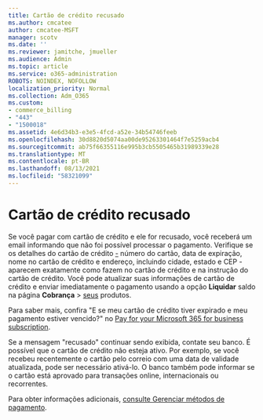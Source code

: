 ```yaml
---
title: Cartão de crédito recusado
ms.author: cmcatee
author: cmcatee-MSFT
manager: scotv
ms.date: ''
ms.reviewer: jamitche, jmueller
ms.audience: Admin
ms.topic: article
ms.service: o365-administration
ROBOTS: NOINDEX, NOFOLLOW
localization_priority: Normal
ms.collection: Adm_O365
ms.custom:
- commerce_billing
- "443"
- "1500018"
ms.assetid: 4e6d34b3-e3e5-4fcd-a52e-34b54746feeb
ms.openlocfilehash: 30d8820d5074aa00de95263301464f7e5259acb4
ms.sourcegitcommit: ab75f66355116e995b3cb5505465b31989339e28
ms.translationtype: MT
ms.contentlocale: pt-BR
ms.lasthandoff: 08/13/2021
ms.locfileid: "58321099"
---
```

# <a name="declined-credit-card"></a>Cartão de crédito recusado

Se você pagar com cartão de crédito e ele for recusado, você receberá um email informando que não foi possível processar o pagamento. Verifique se os detalhes do cartão de crédito [-](https://go.microsoft.com/fwlink/p/?linkid=842054) número do cartão, data de expiração, nome no cartão de crédito e endereço, incluindo cidade, estado e CEP - aparecem exatamente como fazem no cartão de crédito e na instrução do cartão de crédito. Você pode atualizar suas informações de cartão de crédito e enviar imediatamente o pagamento usando a opção **Liquidar** saldo na página **Cobrança**  >  [seus](https://go.microsoft.com/fwlink/p/?linkid=842054) produtos.

Para saber mais, confira "E se meu cartão de crédito tiver expirado e meu pagamento estiver vencido?" no [Pay for your Microsoft 365 for business subscription](https://docs.microsoft.com/microsoft-365/commerce/billing-and-payments/pay-for-your-subscription#what-if-my-credit-card-was-declined-and-my-payment-is-past-due).
  
Se a mensagem "recusado" continuar sendo exibida, contate seu banco. É possível que o cartão de crédito não esteja ativo. Por exemplo, se você recebeu recentemente o cartão pelo correio com uma data de validade atualizada, pode ser necessário ativá-lo. O banco também pode informar se o cartão está aprovado para transações online, internacionais ou recorrentes.  
  
Para obter informações adicionais, [consulte Gerenciar métodos de pagamento](https://docs.microsoft.com/microsoft-365/commerce/billing-and-payments/manage-payment-methods).